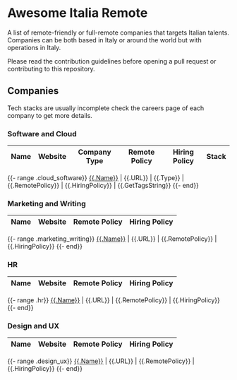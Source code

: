 # Awesome Italia Remote

A list of remote-friendly or full-remote companies that targets Italian talents.  
Companies can be both based in Italy or around the world but with operations in Italy.

Please read the contribution guidelines before opening a pull request or contributing to this repository.

## Companies

Tech stacks are usually incomplete check the careers page of each company to get more details.

### Software and Cloud

Name | Website | Company Type | Remote Policy | Hiring Policy | Stack
------------ | ------- | ------- | ------- |---------------| -------

{{- range .cloud_software}}
[{{.Name}}]({{.CareerPageURL}}) | {{.URL}} | {{.Type}} | {{.RemotePolicy}} | {{.HiringPolicy}} | {{.GetTagsString}}
{{- end}}

### Marketing and Writing

Name | Website | Remote Policy| Hiring Policy
------------ | ------- | ------- | -------
{{- range .marketing_writing}}
[{{.Name}}]({{.CareerPageURL}}) | {{.URL}} | {{.RemotePolicy}} | {{.HiringPolicy}}
{{- end}}

### HR

Name | Website | Remote Policy| Hiring Policy
------------ | ------- | ------- | -------
{{- range .hr}}
[{{.Name}}]({{.CareerPageURL}}) | {{.URL}} | {{.RemotePolicy}} | {{.HiringPolicy}}
{{- end}}

### Design and UX

Name | Website | Remote Policy| Hiring Policy
------------ | ------- | ------- | -------
{{- range .design_ux}}
[{{.Name}}]({{.CareerPageURL}}) | {{.URL}} | {{.RemotePolicy}} | {{.HiringPolicy}}
{{- end}}
